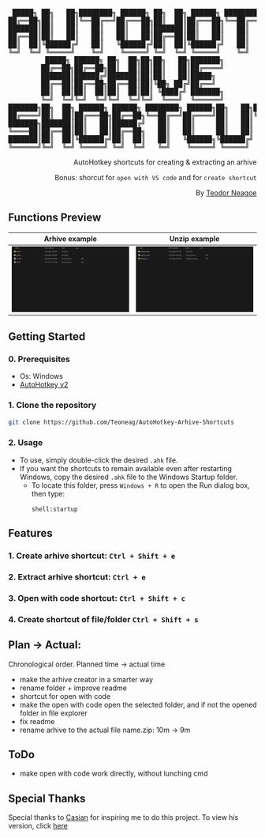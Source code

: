 <div align="center">
<pre>
 █████╗ ██╗   ██╗████████╗ ██████╗ ██╗  ██╗ ██████╗ ████████╗██╗  ██╗███████╗██╗   ██╗
██╔══██╗██║   ██║╚══██╔══╝██╔═══██╗██║  ██║██╔═══██╗╚══██╔══╝██║ ██╔╝██╔════╝╚██╗ ██╔╝
███████║██║   ██║   ██║   ██║   ██║███████║██║   ██║   ██║   █████╔╝ █████╗   ╚████╔╝ 
██╔══██║██║   ██║   ██║   ██║   ██║██╔══██║██║   ██║   ██║   ██╔═██╗ ██╔══╝    ╚██╔╝  
██║  ██║╚██████╔╝   ██║   ╚██████╔╝██║  ██║╚██████╔╝   ██║   ██║  ██╗███████╗   ██║   
╚═╝  ╚═╝ ╚═════╝    ╚═╝    ╚═════╝ ╚═╝  ╚═╝ ╚═════╝    ╚═╝   ╚═╝  ╚═╝╚══════╝   ╚═╝   
 █████╗ ██████╗ ██╗  ██╗██╗██╗   ██╗███████╗
██╔══██╗██╔══██╗██║  ██║██║██║   ██║██╔════╝
███████║██████╔╝███████║██║██║   ██║█████╗  
██╔══██║██╔══██╗██╔══██║██║╚██╗ ██╔╝██╔══╝  
██║  ██║██║  ██║██║  ██║██║ ╚████╔╝ ███████╗
╚═╝  ╚═╝╚═╝  ╚═╝╚═╝  ╚═╝╚═╝  ╚═══╝  ╚══════╝
███████╗██╗  ██╗ ██████╗ ██████╗ ████████╗ ██████╗██╗   ██╗████████╗███████╗
██╔════╝██║  ██║██╔═══██╗██╔══██╗╚══██╔══╝██╔════╝██║   ██║╚══██╔══╝██╔════╝
███████╗███████║██║   ██║██████╔╝   ██║   ██║     ██║   ██║   ██║   ███████╗
╚════██║██╔══██║██║   ██║██╔══██╗   ██║   ██║     ██║   ██║   ██║   ╚════██║
███████║██║  ██║╚██████╔╝██║  ██║   ██║   ╚██████╗╚██████╔╝   ██║   ███████║
╚══════╝╚═╝  ╚═╝ ╚═════╝ ╚═╝  ╚═╝   ╚═╝    ╚═════╝ ╚═════╝    ╚═╝   ╚══════╝
</pre>
<div align="right">

AutoHotkey shortcuts for creating & extracting an arhive

Bonus: shorcut for `open with VS code` and for `create shortcut`

By [Teodor Neagoe](https://github.com/Teoneag)

</div>
</div>

## Functions Preview

| Arhive example | Unzip example |
|----------------|---------------|
| <img src="gifs/arhive.gif" alt="AutoHotkey-Arhive-Shortcuts"/> | <img src="gifs/unzip.gif" alt="AutoHotkey-Unzip-Shortcuts"/> |




## Getting Started

### 0. Prerequisites

- Os: Windows
- [AutoHotkey v2](https://www.autohotkey.com/v2/)

### 1. Clone the repository

```bash
git clone https://github.com/Teoneag/AutoHotkey-Arhive-Shortcuts
```

### 2. Usage

- To use, simply double-click the desired `.ahk` file.
- If you want the shortcuts to remain available even after restarting Windows, copy the desired `.ahk` file to the Windows Startup folder.
  - To locate this folder, press `Windows + R` to open the Run dialog box, then type:
    ```
    shell:startup
    ```

## Features

### 1. Create arhive shortcut: `Ctrl + Shift + e`

### 2. Extract arhive shortcut: `Ctrl + e`

### 3. Open with code shortcut: `Ctrl + Shift + c`

### 4. Create shortcut of file/folder `Ctrl + Shift + s`

## Plan -> Actual: 

Chronological order. Planned time -> actual time
- make the arhive creator in a smarter way
- rename folder + improve readme
- shortcut for open with code
- make the open with code open the selected folder, and if not the opened folder in file explorer
- fix readme
- rename arhive to the actual file name.zip: 10m -> 9m

## ToDo

- make open with code work directly, without lunching cmd

## Special Thanks

Special thanks to [Casian](https://github.com/ChiriacCasian) for inspiring me to do this project. To view his version, click [here](https://github.com/ChiriacCasian/AHK_custom_shortcuts/tree/main)
